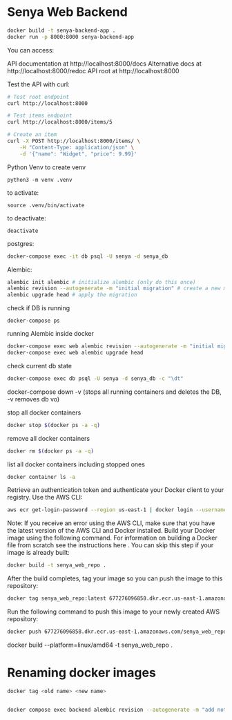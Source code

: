 # Senya Web Backend

```bash
docker build -t senya-backend-app .
docker run -p 8000:8000 senya-backend-app
```

You can access:

API documentation at http://localhost:8000/docs
Alternative docs at http://localhost:8000/redoc
API root at http://localhost:8000

Test the API with curl:
```bash
# Test root endpoint
curl http://localhost:8000

# Test items endpoint
curl http://localhost:8000/items/5

# Create an item
curl -X POST http://localhost:8000/items/ \
    -H "Content-Type: application/json" \
    -d '{"name": "Widget", "price": 9.99}'
```


Python Venv
to create venv
```
python3 -m venv .venv
```
to activate:
```
source .venv/bin/activate
```
to deactivate:
```
deactivate
```

postgres:
```bash
docker-compose exec -it db psql -U senya -d senya_db
```

Alembic:
```bash
alembic init alembic # initialize alembic (only do this once)
alembic revision --autogenerate -m "initial migration" # create a new migration
alembic upgrade head # apply the migration
```

check if DB is running
```
docker-compose ps
```

running Alembic inside docker
```bash
docker-compose exec web alembic revision --autogenerate -m "initial migration"
docker-compose exec web alembic upgrade head
```
check current db state
```bash
docker-compose exec db psql -U senya -d senya_db -c "\dt"
```

docker-compose down -v (stops all running containers and deletes the DB, -v removes db vo)

stop all docker containers
```bash
docker stop $(docker ps -a -q)
```
remove all docker containers
```bash
docker rm $(docker ps -a -q)

```
list all docker containers including stopped ones
```bash
docker container ls -a
```

Retrieve an authentication token and authenticate your Docker client to your registry. Use the AWS CLI:
```bash
aws ecr get-login-password --region us-east-1 | docker login --username AWS --password-stdin 677276096858.dkr.ecr.us-east-1.amazonaws.com
```
Note: If you receive an error using the AWS CLI, make sure that you have the latest version of the AWS CLI and Docker installed.
Build your Docker image using the following command. For information on building a Docker file from scratch see the instructions here . You can skip this step if your image is already built:
```bash
docker build -t senya_web_repo .
```
After the build completes, tag your image so you can push the image to this repository:
```bash
docker tag senya_web_repo:latest 677276096858.dkr.ecr.us-east-1.amazonaws.com/senya_web_repo:latest
```
Run the following command to push this image to your newly created AWS repository:
```bash
docker push 677276096858.dkr.ecr.us-east-1.amazonaws.com/senya_web_repo:latest
```

docker build  --platform=linux/amd64 -t senya_web_repo . 

# Renaming docker images
```bash
docker tag <old name> <new name>


docker compose exec backend alembic revision --autogenerate -m "add notes"